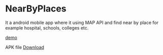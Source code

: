 # NearByPlaces
It a android mobile app where it using MAP API and find near by place for example hospital, schools, colleges etc. 

[demo](https://youtu.be/OM4woZqyumQ)

APK file [Download](https://www.dropbox.com/s/eu2u25a668c3j4e/NearbyPlaces.apk?dl=0)
